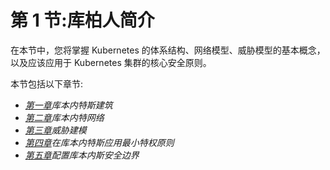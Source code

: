 # 第 1 节:库柏人简介

在本节中，您将掌握 Kubernetes 的体系结构、网络模型、威胁模型的基本概念，以及应该应用于 Kubernetes 集群的核心安全原则。

本节包括以下章节:

*   [*第一章*](01.html#_idTextAnchor020)*库本内特斯建筑*
*   [*第二章*](02.html#_idTextAnchor049)*库本内特网络*
*   [*第三章*](03.html#_idTextAnchor091)*威胁建模*
*   [*第四章*](04.html#_idTextAnchor108)*在库本内特斯应用最小特权原则*
*   [*第五章*](05.html#_idTextAnchor144)*配置库本内斯安全边界*